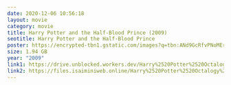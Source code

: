 ```yaml
---
date: 2020-12-06 10:56:18
layout: movie
category: movie
title: Harry Potter and the Half-Blood Prince (2009)
seotitle: Harry Potter and the Half-Blood Prince
poster: https://encrypted-tbn1.gstatic.com/images?q=tbn:ANd9GcRfvPNoMErUaTuqu4glqpMFMlQX5Pe2Dfgbff0EbH6CyZBmo_vC
size: 1.94 GB
year: "2009"
link1: https://drive.unblocked.workers.dev/Harry%2520Potter%2520Octalogy%2520(2001%2520to%25202011)/Telegram%2520(%40tadubs)%2520Harry%2520Potter%2520and%2520the%2520Half%2520Blood%2520Prince%2520(2009)%5B720p%2520-%2520New%2520BDRip%2520-%2520%5BTamil%2520%2B%2520Telugu%2520%2B%2520Hindi%2520%2B%2520Eng%5D.mkv?rootId=0AN9zhQ1hps-9Uk9PVA
link2: https://files.isaiminiweb.online/Harry%2520Potter%2520Octalogy%2520(2001%2520to%25202011)/Telegram%2520(%40tadubs)%2520Harry%2520Potter%2520and%2520the%2520Half%2520Blood%2520Prince%2520(2009)%5B720p%2520-%2520New%2520BDRip%2520-%2520%5BTamil%2520%2B%2520Telugu%2520%2B%2520Hindi%2520%2B%2520Eng%5D.mkv?rootId=0AN9zhQ1hps-9Uk9PVA
---
```

